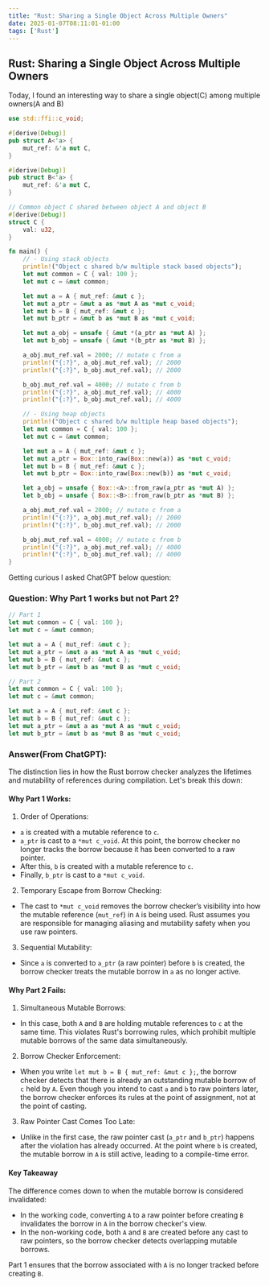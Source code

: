 ```yaml
---
title: "Rust: Sharing a Single Object Across Multiple Owners"
date: 2025-01-07T08:11:01-01:00
tags: ['Rust']
---
```


## Rust: Sharing a Single Object Across Multiple Owners

Today, I found an interesting way to share a single object(C) among multiple
owners(A and B)

```rust
use std::ffi::c_void;

#[derive(Debug)]
pub struct A<'a> {
    mut_ref: &'a mut C,
}

#[derive(Debug)]
pub struct B<'a> {
    mut_ref: &'a mut C,
}

// Common object C shared between object A and object B
#[derive(Debug)]
struct C {
    val: u32,
}

fn main() {
    // - Using stack objects
    println!("Object c shared b/w multiple stack based objects");
    let mut common = C { val: 100 };
    let mut c = &mut common;

    let mut a = A { mut_ref: &mut c };
    let mut a_ptr = &mut a as *mut A as *mut c_void;
    let mut b = B { mut_ref: &mut c };
    let mut b_ptr = &mut b as *mut B as *mut c_void;

    let mut a_obj = unsafe { &mut *(a_ptr as *mut A) };
    let mut b_obj = unsafe { &mut *(b_ptr as *mut B) };

    a_obj.mut_ref.val = 2000; // mutate c from a
    println!("{:?}", a_obj.mut_ref.val); // 2000
    println!("{:?}", b_obj.mut_ref.val); // 2000

    b_obj.mut_ref.val = 4000; // mutate c from b
    println!("{:?}", a_obj.mut_ref.val); // 4000
    println!("{:?}", b_obj.mut_ref.val); // 4000

    // - Using heap objects
    println!("Object c shared b/w multiple heap based objects");
    let mut common = C { val: 100 };
    let mut c = &mut common;

    let mut a = A { mut_ref: &mut c };
    let mut a_ptr = Box::into_raw(Box::new(a)) as *mut c_void;
    let mut b = B { mut_ref: &mut c };
    let mut b_ptr = Box::into_raw(Box::new(b)) as *mut c_void;

    let a_obj = unsafe { Box::<A>::from_raw(a_ptr as *mut A) };
    let b_obj = unsafe { Box::<B>::from_raw(b_ptr as *mut B) };

    a_obj.mut_ref.val = 2000; // mutate c from a
    println!("{:?}", a_obj.mut_ref.val); // 2000
    println!("{:?}", b_obj.mut_ref.val); // 2000

    b_obj.mut_ref.val = 4000; // mutate c from b
    println!("{:?}", a_obj.mut_ref.val); // 4000
    println!("{:?}", b_obj.mut_ref.val); // 4000
}
```

Getting curious I asked ChatGPT below question:

### Question: Why Part 1 works but not Part 2?
```rust
// Part 1
let mut common = C { val: 100 };
let mut c = &mut common;

let mut a = A { mut_ref: &mut c };
let mut a_ptr = &mut a as *mut A as *mut c_void;
let mut b = B { mut_ref: &mut c };
let mut b_ptr = &mut b as *mut B as *mut c_void;

// Part 2
let mut common = C { val: 100 };
let mut c = &mut common;

let mut a = A { mut_ref: &mut c };
let mut b = B { mut_ref: &mut c };
let mut a_ptr = &mut a as *mut A as *mut c_void;
let mut b_ptr = &mut b as *mut B as *mut c_void;
```

### Answer(From ChatGPT):
The distinction lies in how the Rust borrow checker analyzes the lifetimes
and mutability of references during compilation. Let's break this down:

#### Why Part 1 Works:
1. Order of Operations:
- `a` is created with a mutable reference to `c`.
- `a_ptr` is cast to a `*mut c_void`. At this point, the borrow checker no
    longer tracks the borrow because it has been converted to a raw pointer.
- After this, `b` is created with a mutable reference to `c`.
- Finally, `b_ptr` is cast to a `*mut c_void`.

2. Temporary Escape from Borrow Checking:
- The cast to `*mut c_void` removes the borrow checker’s visibility into
    how the mutable reference (`mut_ref`) in `A` is being used. Rust assumes
    you are responsible for managing aliasing and mutability safety when you
    use raw pointers.

3. Sequential Mutability:
- Since `a` is converted to `a_ptr` (a raw pointer) before `b` is created,
    the borrow checker treats the mutable borrow in `a` as no longer active.

#### Why Part 2 Fails:
1. Simultaneous Mutable Borrows:
- In this case, both `A` and `B` are holding mutable references to `c` at
    the same time. This violates Rust's borrowing rules, which prohibit
    multiple mutable borrows of the same data simultaneously.

2. Borrow Checker Enforcement:
- When you write `let mut b = B { mut_ref: &mut c };`, the borrow checker
    detects that there is already an outstanding mutable borrow of `c` held
    by `A`. Even though you intend to cast `a` and `b` to raw pointers
    later, the borrow checker enforces its rules at the point of assignment,
    not at the point of casting.

3. Raw Pointer Cast Comes Too Late:
- Unlike in the first case, the raw pointer cast (`a_ptr` and `b_ptr`)
    happens after the violation has already occurred. At the point where `b`
    is created, the mutable borrow in `A` is still active, leading to a
    compile-time error.

#### Key Takeaway
The difference comes down to when the mutable borrow is considered
invalidated:
- In the working code, converting `A` to a raw pointer before creating `B`
invalidates the borrow in `A` in the borrow checker's view.
- In the non-working code, both `A` and `B` are created before any cast to
raw pointers, so the borrow checker detects overlapping mutable borrows.

Part 1 ensures that the borrow associated with `A` is no longer tracked before
creating `B`.

